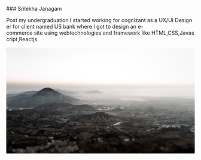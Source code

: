 ### Srilekha Janagam

Post my undergraduation I started working for cognizant as a UX/UI Designer for client named US bank where I got to design an e-commerce site using webtechnologies and framework like HTML,CSS,Javascript,Reactjs.


![Favorite](./image_webapps.jpg)